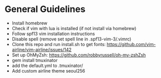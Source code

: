 # General Guidelines
- Install homebrew
- Check if vim with lua is installed (if not install via homebrew)
- Follow spf13 vim installation instructions
- Disable spell (remove set spell line in .spf13-vim-3/.vimrc)
- Clone this repo and run install.sh to get fonts: https://github.com/vim-airline/vim-airline/issues/142
- Set up OhMyZsh: https://github.com/robbyrussell/oh-my-zshZsh
- gem install tmuxinator
- add the default.yml to .tmuxinator/
- Add custom airline theme seoul256

